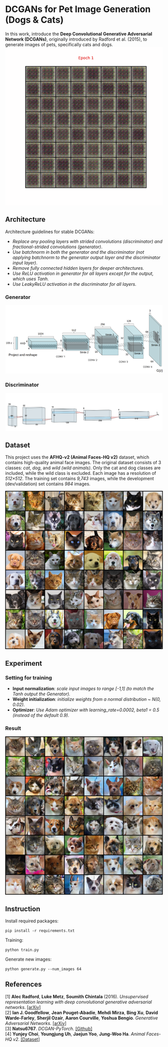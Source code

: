 # DCGANs for Pet Image Generation (Dogs & Cats)
In this work, introduce the **Deep Convolutional Generative Adversarial Network (DCGANs)**, originally introduced by Radford et al. (2015), to generate images of pets, specifically cats and dogs.
![training_phase](images/gen_images.gif)
## Architecture
Architecture guidelines for stable  DCGANs:
* *Replace any pooling layers with strided convolutions (discriminator) and fractional-strided
convolutions (generator)*.
* *Use batchnorm in both the generator and the discriminator (not applying
batchnorm to the generator output layer and the discriminator input layer)*.
* *Remove fully connected hidden layers for deeper architectures.*
* *Use ReLU activation in generator for all layers except for the output, which uses Tanh.*
* *Use LeakyReLU activation in the discriminator for all layers.*
### Generator
![dcgan_generator](images/dcgan_generator.png)
### Discriminator
![dcgan_discriminator](images/dcgan_discriminator.png)
## Dataset 
This project uses the **AFHQ-v2 (Animal Faces-HQ v2)** dataset, which contains high-quality animal face images. The original dataset consists of 3 classes: *cat*, *dog*, and *wild (wild animals)*. Only the cat and dog classes are included, while the wild class is excluded. Each image has a resolution of *512×512*. The training set contains *9,743* images, while the development (dev/validation) set contains *984* images.
<p align="center">
  <img src="images/training_images.png" alt="Training Images"/>
</p>

## Experiment
### Setting for training
* **Input normalization**: *scale input images to range [-1,1] (to match the Tanh output the Generator).*
* **Weight initialization**: *initialize weights from a normal distribution ~ N(0, 0.02).*
* **Optimizer**: *Use Adam optimizer with learning_rate=0.0002, beta1 = 0.5 (instead of the default 0.9).*
### Result
<p align="center">
  <img src="images/new_images.png" alt="New Images"/>
</p>

## Instruction
Install required packages:
```
pip install -r requirements.txt
```
Training:
```
python train.py
```
Generate new images:
```
python generate.py --num_images 64
```
## References
[1] **Alec Radford**,  **Luke Metz**, **Soumith Chintala** (2016). *Unsupervised representation learning with deep convolutional generative adversarial networks*. [[arXiv]](https://arxiv.org/pdf/1511.06434)\
[2] **Ian J. Goodfellow**, **Jean Pouget-Abadie**, **Mehdi Mirza**, **Bing Xu**, **David Warde-Farley**, **Sherjil Ozair**, **Aaron Courville**, **Yoshua Bengio**. *Generative Adversarial Networks*. [[arXiv]](https://arxiv.org/pdf/1406.2661)\
[3] **Natsu6767**. *DCGAN-PyTorch*. [[Github]](https://github.com/Natsu6767/DCGAN-PyTorch/tree/master)\
[4] **Yunjey Choi**, **Youngjung Uh**, **Jaejun Yoo**, **Jung-Woo Ha**. *Animal Faces-HQ v2*. [[Dataset]](https://www.dropbox.com/scl/fi/0aha0j1yvhjdnr1r86u0g/afhq_v2.zip?rlkey=ji6v8s9tkma1vg87bwowi9v1e&e=2&dl=0)